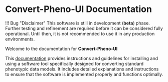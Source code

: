 # Convert-Pheno-UI Documentation

!!! Bug "Disclaimer"
    This software is still in development (**beta**) phase. Further testing and refinement are required before it can be considered fully operational. Until then, it is not recommended to use it in any production environments.

Welcome to the documentation for **Convert-Pheno-UI**

This [documentation]() provides instructions and guidelines for installing and using a software tool specifically designed for converting standard phenotypic data models. It includes detailed explanations and instructions to ensure that the software is implemented properly and functions optimally.
